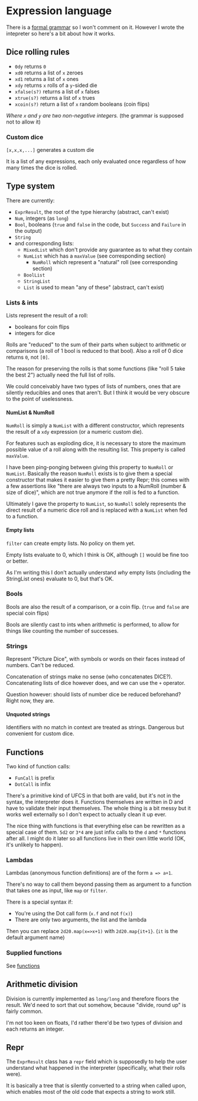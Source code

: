 # Expression language

There is a [formal grammar](/dd-dice/source/dice/parser.d) so I won't comment on it.
However I wrote the intepreter so here's a bit about how it works.

## Dice rolling rules


 - `0dy` returns `0`
 - `xd0` returns a list of `x` zeroes
 - `xd1` returns a list of `x` ones
 - `xdy` returns `x` rolls of a `y`-sided die
 - `xfalse(s?)` returns a list of `x` falses
 - `xtrue(s?)` returns a list of `x` trues
 - `xcoin(s?)` return a list of `x` random booleans (coin flips)

_Where `x` and `y` are two non-negative integers._ (the grammar is supposed not to allow it)

### Custom dice

`[x,x,x,...]` generates a custom die

It is a list of any expressions, each only evaluated once regardless of how many
times the dice is rolled.


## Type system

There are currently:
 - `ExprResult`, the root of the type hierarchy (abstract, can't exist)
 - `Num`, integers (as `long`)
 - `Bool`, booleans (`true` and `false` in the code, but `Success` and `Failure` in the output)
 - `String`
 - and corresponding lists:
   - `MixedList` which don't provide any guarantee as to what they contain
   - `NumList` which has a `maxValue` (see corresponding section)
     - `NumRoll` which represent a "natural" roll (see corresponding section)
   - `BoolList`
   - `StringList`
   - `List` is used to mean "any of these" (abstract, can't exist)

### Lists & ints

Lists represent the result of a roll:
 - booleans for coin flips
 - integers for dice

Rolls are "reduced" to the sum of their parts when subject to arithmetic or
comparisons (a roll of 1 bool is reduced to that bool).
Also a roll of 0 dice returns `0`, not `[0]`.

The reason for preserving the rolls is that some functions
(like "roll 5 take the best 2") actually need the full list of rolls.

We could conceivably have two types of lists of numbers, ones that are silently
reducibles and ones that aren't. But I think it would be very obscure to the
point of uselessness.

#### NumList & NumRoll

`NumRoll` is simply a `NumList` with a different constructor, which represents
the result of a `xdy` expression (or a numeric custom die).

For features such as exploding dice, it is necessary to store the maximum possible
value of a roll along with the resulting list. This property is called `maxValue`.

I have been ping-ponging between giving this property to `NumRoll` or `NumList`.
Basically the reason `NumRoll` exists is to give them a special constructor that
makes it easier to give them a pretty Repr; this comes with a few assertions
like "there are always two inputs to a NumRoll (number & size of dice)", which
are not true anymore if the roll is fed to a function.

Ultimately I gave the property to `NumList`, so `NumRoll` solely represents the
direct result of a numeric dice roll and is replaced with a `NumList` when fed
to a function.

#### Empty lists

`filter` can create empty lists. No policy on them yet.

Empty lists evaluate to 0, which I think is OK,
although `[]` would be fine too or better.

As I'm writing this I don't actually understand _why_ empty lists (including
the StringList ones) evaluate to 0, but that's OK.

### Bools

Bools are also the result of a comparison, or a coin flip.
(`true` and `false` are special coin flips)

Bools are silently cast to ints when arithmetic is performed,
to allow for things like counting the number of successes.


### Strings

Represent "Picture Dice", with symbols or words on their faces instead of numbers.
Can't be reduced.

Concatenation of strings make no sense (who concatenates DICE?). Concatenating
lists of dice however does, and we can use the `+` operator.

Question however: should lists of number dice be reduced beforehand? Right now,
they are.

#### Unquoted strings

Identifiers with no match in context are treated as strings. 
Dangerous but convenient for custom dice.

## Functions

Two kind of function calls:
 - `FunCall` is prefix
 - `DotCall` is infix

There's a primitive kind of UFCS in that both are valid, but it's not in the
syntax, the interpreter does it. Functions themselves are written in D and have
to validate their input themselves. The whole thing is a bit messy but it works
well externally so I don't expect to actually clean it up ever.

The nice thing with functions is that everything else can be rewritten as a 
special case of them. `5d2` or `3*4` are just infix calls to the `d` and `*`
functions after all. I might do it later so all functions live in their own
little world (OK, it's unlikely to happen).

### Lambdas

Lambdas (anonymous function definitions) are of the form `a => a+1`.

There's no way to call them beyond passing them as argument to a function that
takes one as input, like `map` or `filter`. 

There is a special syntax if:
 - You're using the Dot call form (`x.f` and not `f(x)`)
 - There are only two arguments, the list and the lambda

Then you can replace `2d20.map(x=>x+1)` with `2d20.map{it+1}`.
(`it` is the default argument name)


### Supplied functions

See [functions](functions.md)

## Arithmetic division

Division is currently implemented as `long/long` and therefore floors the result.
We'd need to sort that out somehow, because "divide, round up" is fairly common.

I'm not too keen on floats, I'd rather there'd be two types of division and each
returns an integer.

## Repr

The `ExprResult` class has a `repr` field which is supposedly to help the user
understand what happened in the interpreter (specifically, what their rolls were).

It is basically a tree that is silently converted to a string when called upon,
which enables most of the old code that expects a string to work still.